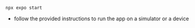 
```
npx expo start
```
- follow the provided instructions to run the app on a simulator or a device


